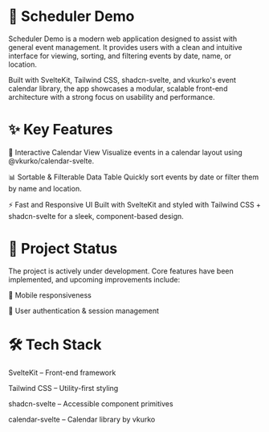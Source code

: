 # 📅 Scheduler Demo
Scheduler Demo is a modern web application designed to assist with general event management. It provides users with a clean and intuitive interface for viewing, sorting, and filtering events by date, name, or location.

Built with SvelteKit, Tailwind CSS, shadcn-svelte, and vkurko's event calendar library, the app showcases a modular, scalable front-end architecture with a strong focus on usability and performance.

# ✨ Key Features
📆 Interactive Calendar View
Visualize events in a calendar layout using @vkurko/calendar-svelte.

📊 Sortable & Filterable Data Table
Quickly sort events by date or filter them by name and location.

⚡ Fast and Responsive UI
Built with SvelteKit and styled with Tailwind CSS + shadcn-svelte for a sleek, component-based design.

# 🚧 Project Status
The project is actively under development. Core features have been implemented, and upcoming improvements include:

📱 Mobile responsiveness

🔐 User authentication & session management

# 🛠 Tech Stack
SvelteKit – Front-end framework

Tailwind CSS – Utility-first styling

shadcn-svelte – Accessible component primitives

calendar-svelte – Calendar library by vkurko
